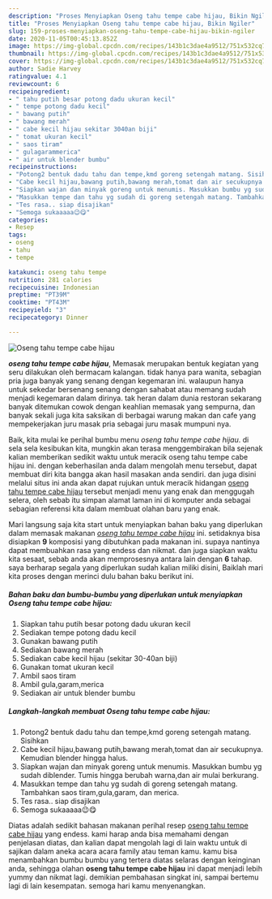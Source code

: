 ```yaml
---
description: "Proses Menyiapkan Oseng tahu tempe cabe hijau, Bikin Ngiler"
title: "Proses Menyiapkan Oseng tahu tempe cabe hijau, Bikin Ngiler"
slug: 159-proses-menyiapkan-oseng-tahu-tempe-cabe-hijau-bikin-ngiler
date: 2020-11-05T00:45:13.852Z
image: https://img-global.cpcdn.com/recipes/143b1c3dae4a9512/751x532cq70/oseng-tahu-tempe-cabe-hijau-foto-resep-utama.jpg
thumbnail: https://img-global.cpcdn.com/recipes/143b1c3dae4a9512/751x532cq70/oseng-tahu-tempe-cabe-hijau-foto-resep-utama.jpg
cover: https://img-global.cpcdn.com/recipes/143b1c3dae4a9512/751x532cq70/oseng-tahu-tempe-cabe-hijau-foto-resep-utama.jpg
author: Sadie Harvey
ratingvalue: 4.1
reviewcount: 6
recipeingredient:
- " tahu putih besar potong dadu ukuran kecil"
- " tempe potong dadu kecil"
- " bawang putih"
- " bawang merah"
- " cabe kecil hijau sekitar 3040an biji"
- " tomat ukuran kecil"
- " saos tiram"
- " gulagarammerica"
- " air untuk blender bumbu"
recipeinstructions:
- "Potong2 bentuk dadu tahu dan tempe,kmd goreng setengah matang. Sisihkan"
- "Cabe kecil hijau,bawang putih,bawang merah,tomat dan air secukupnya. Kemudian blender hingga halus."
- "Siapkan wajan dan minyak goreng untuk menumis. Masukkan bumbu yg sudah diblender. Tumis hingga berubah warna,dan air mulai berkurang."
- "Masukkan tempe dan tahu yg sudah di goreng setengah matang. Tambahkan saos tiram,gula,garam, dan merica."
- "Tes rasa.. siap disajikan"
- "Semoga sukaaaaa😉😋"
categories:
- Resep
tags:
- oseng
- tahu
- tempe

katakunci: oseng tahu tempe 
nutrition: 281 calories
recipecuisine: Indonesian
preptime: "PT39M"
cooktime: "PT43M"
recipeyield: "3"
recipecategory: Dinner

---
```



![Oseng tahu tempe cabe hijau](https://img-global.cpcdn.com/recipes/143b1c3dae4a9512/751x532cq70/oseng-tahu-tempe-cabe-hijau-foto-resep-utama.jpg)

<b><i>oseng tahu tempe cabe hijau</i></b>, Memasak merupakan bentuk kegiatan yang seru dilakukan oleh bermacam kalangan. tidak hanya para wanita, sebagian pria juga banyak yang senang dengan kegemaran ini. walaupun hanya untuk sekedar bersenang senang dengan sahabat atau memang sudah menjadi kegemaran dalam dirinya. tak heran dalam dunia restoran sekarang banyak ditemukan cowok dengan keahlian memasak yang sempurna, dan banyak sekali juga kita saksikan di berbagai warung makan dan cafe yang mempekerjakan juru masak pria sebagai juru masak mumpuni nya.



Baik, kita mulai ke perihal bumbu menu <i>oseng tahu tempe cabe hijau</i>. di sela sela kesibukan kita, mungkin akan terasa menggembirakan bila sejenak kalian memberikan sedikit waktu untuk meracik oseng tahu tempe cabe hijau ini. dengan keberhasilan anda dalam mengolah menu tersebut, dapat membuat diri kita bangga akan hasil masakan anda sendiri. dan juga disini melalui situs ini anda akan dapat rujukan untuk meracik hidangan <u>oseng tahu tempe cabe hijau</u> tersebut menjadi menu yang enak dan menggugah selera, oleh sebab itu simpan alamat laman ini di komputer anda sebagai sebagian referensi kita dalam membuat olahan baru yang enak.


Mari langsung saja kita start untuk menyiapkan bahan baku yang diperlukan dalam memasak makanan <u><i>oseng tahu tempe cabe hijau</i></u> ini. setidaknya bisa disiapkan <b>9</b> komposisi yang dibutuhkan pada makanan ini. supaya nantinya dapat membuahkan rasa yang endess dan nikmat. dan juga siapkan waktu kita sesaat, sebab anda akan memprosesnya antara lain dengan <b>6</b> tahap. saya berharap segala yang diperlukan sudah kalian miliki disini, Baiklah mari kita proses dengan merinci dulu bahan baku berikut ini.

<!--inarticleads1-->

##### Bahan baku dan bumbu-bumbu yang diperlukan untuk menyiapkan Oseng tahu tempe cabe hijau:

1. Siapkan  tahu putih besar potong dadu ukuran kecil
1. Sediakan  tempe potong dadu kecil
1. Gunakan  bawang putih
1. Sediakan  bawang merah
1. Sediakan  cabe kecil hijau (sekitar 30-40an biji)
1. Gunakan  tomat ukuran kecil
1. Ambil  saos tiram
1. Ambil  gula,garam,merica
1. Sediakan  air untuk blender bumbu




<!--inarticleads2-->

##### Langkah-langkah membuat Oseng tahu tempe cabe hijau:

1. Potong2 bentuk dadu tahu dan tempe,kmd goreng setengah matang. Sisihkan
1. Cabe kecil hijau,bawang putih,bawang merah,tomat dan air secukupnya. Kemudian blender hingga halus.
1. Siapkan wajan dan minyak goreng untuk menumis. Masukkan bumbu yg sudah diblender. Tumis hingga berubah warna,dan air mulai berkurang.
1. Masukkan tempe dan tahu yg sudah di goreng setengah matang. Tambahkan saos tiram,gula,garam, dan merica.
1. Tes rasa.. siap disajikan
1. Semoga sukaaaaa😉😋




Diatas adalah sedikit bahasan makanan perihal resep <u>oseng tahu tempe cabe hijau</u> yang endess. kami harap anda bisa memahami dengan penjelasan diatas, dan kalian dapat mengolah lagi di lain waktu untuk di sajikan dalam aneka acara acara family atau teman kamu. kamu bisa menambahkan bumbu bumbu yang tertera diatas selaras dengan keinginan anda, sehingga olahan <b>oseng tahu tempe cabe hijau</b> ini dapat menjadi lebih yummy dan nikmat lagi. demikian pembahasan singkat ini, sampai bertemu lagi di lain kesempatan. semoga hari kamu menyenangkan.
